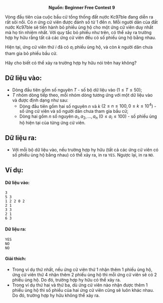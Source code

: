 **<center>Nguồn: Beginner Free Contest 9</center>**

Vòng đầu tiên của cuộc bầu cử tổng thống đất nước Kc97ble đang diễn ra rất sôi nổi. Có $n$ ứng cử viên được đánh số từ $1$ đến $n$. Mỗi người dân của đất nước Kc97ble sẽ tiến hành bỏ phiếu ủng hộ cho một ứng cử viên duy nhất mà họ tín nhiệm nhất. Với quy tắc bỏ phiếu như trên, có thể xảy ra trường hợp hy hữu rằng tất cả các ứng cử viên đều có số phiếu ủng hộ bằng nhau.

Hiện tại, ứng cử viên thứ $i$ đã có $a_i$ phiếu ủng hộ, và còn $k$ người dân chưa tham gia bỏ phiếu bầu cử.

Hãy cho biết có thể xảy ra trường hợp hy hữu nói trên hay không?

## Dữ liệu vào:
- Dòng đầu tiên gồm số nguyên $T$ - số bộ dữ liệu vào $(1 ≤ T ≤ 50)$;
- $T$ nhóm dòng tiếp theo, mỗi nhóm dòng tương ứng với một dữ liệu vào và được định dạng như sau:
    - Dòng đầu tiên gồm hai số nguyên $n$ và $k$ $(2 ≤ n ≤ 100, 0 ≤ k ≤ 10^4)$ - số ứng cử viên và số người dân chưa tham gia bầu cử;
    - Dòng hai gồm $n$ số nguyên $a_1, a_2, . . . , a_n$ $(0 ≤ a_i ≤ 100)$ - số phiếu ủng hộ hiện tại của từng ứng cử viên.

## Dữ liệu ra:
- Với mỗi bộ dữ liệu vào, nếu trường hợp hy hữu (tất cả các ứng cử viên có số phiếu ủng hộ bằng nhau) có thể xảy ra, in ra `YES`. Ngược lại, in ra `NO`.

## Ví dụ:
#### Dữ liệu vào:
```
3
5 3
1 2 2 0 2
2 1
3 3
2 1
6 3
```

#### Dữ liệu ra:
```
YES
NO
NO
```

#### Giải thích:
- Trong ví dụ thứ nhất, nếu ứng cử viên thứ $1$ nhận thêm $1$ phiếu ủng hộ, ứng cử viên thứ $4$ nhận thêm $2$ phiếu ủng hộ thì mỗi ứng cử viên sẽ có $2$ phiếu ủng hộ. Do đó, trường hợp hy hữu có thể xảy ra.
- Trong ví dụ thứ hai và thứ ba, dù ứng cử viên nào nhận được thêm $1$ phiếu ủng hộ thì số phiếu của hai ứng cử viên cũng sẽ luôn khác nhau. Do đó, trường hợp hy hữu không thể xảy ra.